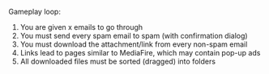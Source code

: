Gameplay loop:
1. You are given x emails to go through
2. You must send every spam email to spam (with confirmation dialog)
3. You must download the attachment/link from every non-spam email
4. Links lead to pages similar to MediaFire, which may contain pop-up ads
5. All downloaded files must be sorted (dragged) into folders
